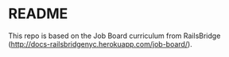# README

This repo is based on the Job Board curriculum from RailsBridge (http://docs-railsbridgenyc.herokuapp.com/job-board/).
